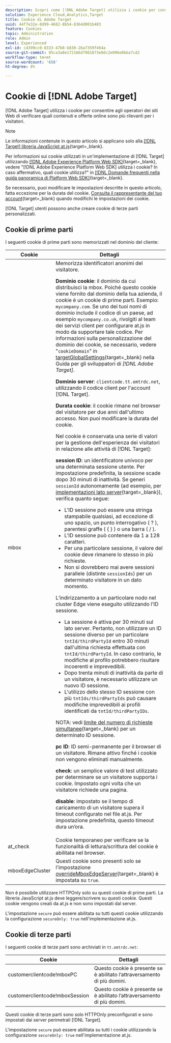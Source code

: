 ```yaml
---
description: Scopri come [!DNL Adobe Target] utilizza i cookie per consentire agli operatori dei siti Web di verificare quali contenuti e offerte online sono più rilevanti per i visitatori.
solution: Experience Cloud,Analytics,Target
title: Cookie di Adobe Target
uuid: 44f7e32e-8d99-4682-8b54-8364d001b403
feature: Cookies
topic: Administration
role: Admin
level: Experienced
exl-id: c4399cc0-8333-47b8-b830-2ba7359f464a
source-git-commit: 95ca3a8e172166d7901873e0dc2e096e0bba7cd2
workflow-type: tm+mt
source-wordcount: '658'
ht-degree: 8%

---
```


# Cookie di [!DNL Adobe Target]

[!DNL Adobe Target] utilizza i cookie per consentire agli operatori dei siti Web di verificare quali contenuti e offerte online sono più rilevanti per i visitatori.

>[!NOTE]
>
>Le informazioni contenute in questo articolo si applicano solo alla [[!DNL Target] libreria JavaScript at.js](https://experienceleague.adobe.com/docs/target-dev/developer/client-side/at-js-implementation/functions-overview/targetglobalsettings.html){target=_blank}.
>
>Per informazioni sui cookie utilizzati in un&#39;implementazione di [!DNL Target] utilizzando [[!DNL Adobe Experience Platform Web SDK]](https://experienceleague.adobe.com/docs/experience-platform/edge/home.html){target=_blank}, vedere &quot;[!DNL Adobe Experience Platform Web SDK] utilizza i cookie? In caso affermativo, quali cookie utilizza?&quot; in [[!DNL Domande frequenti nella guida panoramica di Platform Web SDK]](https://experienceleague.adobe.com/docs/experience-platform/edge/web-sdk-faq.html){target=_blank}.
>
>Se necessario, puoi modificare le impostazioni descritte in questo articolo, fatta eccezione per la durata del cookie. [Consulta il rappresentante del tuo account](https://experienceleague.adobe.com/docs/target/using/cmp-resources-and-contact-information.html){target=_blank} quando modifichi le impostazioni dei cookie.
>
>[!DNL Target] utenti possono anche creare cookie di terze parti personalizzati.

## Cookie di prime parti

I seguenti cookie di prime parti sono memorizzati nel dominio del cliente:

| Cookie | Dettagli |
| --- | --- |
| mbox | Memorizza identificatori anonimi del visitatore.<P>**Dominio cookie**: il dominio da cui distribuisci la mbox. Poiché questo cookie viene fornito dal dominio della tua azienda, il cookie è un cookie di prime parti. Esempio: `mycompany.com`. Se uno dei tuoi nomi di dominio include il codice di un paese, ad esempio `mycompany.co.uk`, rivolgiti al team dei servizi client per configurare at.js in modo da supportare tale codice. Per informazioni sulla personalizzazione del dominio dei cookie, se necessario, vedere &quot;`cookieDomain`&quot; in [targetGlobalSettings](https://experienceleague.adobe.com/docs/target-dev/developer/client-side/at-js-implementation/functions-overview/targetglobalsettings.html){target=_blank} nella Guida per gli sviluppatori di *[!DNL Adobe Target]*.<P>**Dominio server**: `clientcode.tt.omtrdc.net`, utilizzando il codice client per l&#39;account [!DNL Target].<P>**Durata cookie**: il cookie rimane nel browser del visitatore per due anni dall&#39;ultimo accesso. Non puoi modificare la durata del cookie.<P>Nel cookie è conservata una serie di valori per la gestione dell&#39;esperienza dei visitatori in relazione alle attività di [!DNL Target]:<P>**session ID**: un identificatore univoco per una determinata sessione utente. Per impostazione predefinita, la sessione scade dopo 30 minuti di inattività. Se generi `sessionId` autonomamente (ad esempio, per [implementazioni lato server](https://experienceleague.adobe.com/docs/target-dev/developer/server-side/server-side-overview.html){target=_blank}), verifica quanto segue:<ul><li>L’ID sessione può essere una stringa stampabile qualsiasi, ad eccezione di uno spazio, un punto interrogativo ( ? ), parentesi graffe ( { } ) o una barra ( / ).</li><li>L’ID sessione può contenere da 1 a 128 caratteri.</li><li>Per una particolare sessione, il valore del cookie deve rimanere lo stesso in più richieste.</li><li>Non si dovrebbero mai avere sessioni parallele (distinte `sessionIds`) per un determinato visitatore in un dato momento.</li></ul>L’indirizzamento a un particolare nodo nel cluster Edge viene eseguito utilizzando l’ID sessione.<ul><li>La sessione è attiva per 30 minuti sul lato server. Pertanto, non utilizzare un ID sessione diverso per un particolare `tntId/thirdPartyId` entro 30 minuti dall&#39;ultima richiesta effettuata con `tntId/thirdPartyId`. In caso contrario, le modifiche al profilo potrebbero risultare incoerenti e imprevedibili.</li><li>Dopo trenta minuti di inattività da parte di un visitatore, è necessario utilizzare un nuovo ID sessione.</li><li>L&#39;utilizzo dello stesso ID sessione con più `tntIds/thirdPartyIds` può causare modifiche imprevedibili ai profili identificati da `tntId/thirdPartyIDs`.</li></ul>NOTA: vedi [limite del numero di richieste simultanee](https://experienceleague.adobe.com/docs/target/using/troubleshoot/target-limits.html?lang=it#content-delivery){target=_blank} per un determinato ID sessione.<P>**pc ID**: ID semi-permanente per il browser di un visitatore. Rimane attivo finché i cookie non vengono eliminati manualmente.<P>**check**: un semplice valore di test utilizzato per determinare se un visitatore supporta i cookie. Impostato ogni volta che un visitatore richiede una pagina.<P>**disable**: impostato se il tempo di caricamento di un visitatore supera il timeout configurato nel file at.js. Per impostazione predefinita, questo timeout dura un’ora. |
| at_check | Cookie temporaneo per verificare se la funzionalità di lettura/scrittura del cookie è abilitata nel browser. |
| mboxEdgeCluster | Questi cookie sono presenti solo se l&#39;impostazione [overrideMboxEdgeServer](https://experienceleague.adobe.com/docs/target-dev/developer/client-side/at-js-implementation/functions-overview/targetglobalsettings.html){target=_blank} è impostata su `true`. |

Non è possibile utilizzare HTTPOnly solo su questi cookie di prime parti. La libreria JavaScript at.js deve leggere/scrivere su questi cookie. Questi cookie vengono creati da at.js e non sono impostati dal server.

L&#39;impostazione `secure` può essere abilitata su tutti questi cookie utilizzando la configurazione `secureOnly: true` nell&#39;implementazione at.js.

## Cookie di terze parti

I seguenti cookie di terze parti sono archiviati in `tt.omtrdc.net`:

| Cookie | Dettagli |
| --- | --- |
| customerclientcode!mboxPC | Questo cookie è presente se è abilitato l’attraversamento di più domini. |
| customerclientcode!mboxSession | Questo cookie è presente se è abilitato l’attraversamento di più domini. |

Questi cookie di terze parti sono solo HTTPOnly preconfigurati e sono impostati dai server perimetrali [!DNL Target].

L&#39;impostazione `secure` può essere abilitata su tutti i cookie utilizzando la configurazione `secureOnly: true` nell&#39;implementazione at.js.